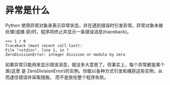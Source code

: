 # 异常是什么

Python 使用异常对象来表示异常状态，并在遇到错误时引发异常。异常对象未被处理(或捕 获)时，程序将终止并显示一条错误消息(traceback)。

```python3
>>> 1 / 0
Traceback (most recent call last):
File "<stdin>", line 1, in ?
ZeroDivisionError: integer division or modulo by zero

```

如果异常只能用来显示错误消息，就没多大意思了。但事实上，每个异常都是某个类(这里 是 ZeroDivisionError)的实例。你能以各种方式引发和捕获这些实例，从而逮住错误并采取措施， 而不是放任整个程序失败。

<script>
function run(target) {
    if (window.runner == undefined) {
        alert('在APP版本中才可以运行')
        return
    }

    if (target.innerHTML == '收起') {
        target.innerHTML = '运行'
        target.parentElement.getElementsByTagName('pre').item(0).style.display = 'none'
    } else {
        target.innerHTML = '收起'
        code = target.parentElement.parentElement.getElementsByTagName('code').item(0).innerText
        result = window.runner(code,'python')
        target.parentElement.getElementsByTagName('code').item(0).innerHTML = result
        target.parentElement.getElementsByTagName('pre').item(0).style.display = 'block'
    }
}
</script>
